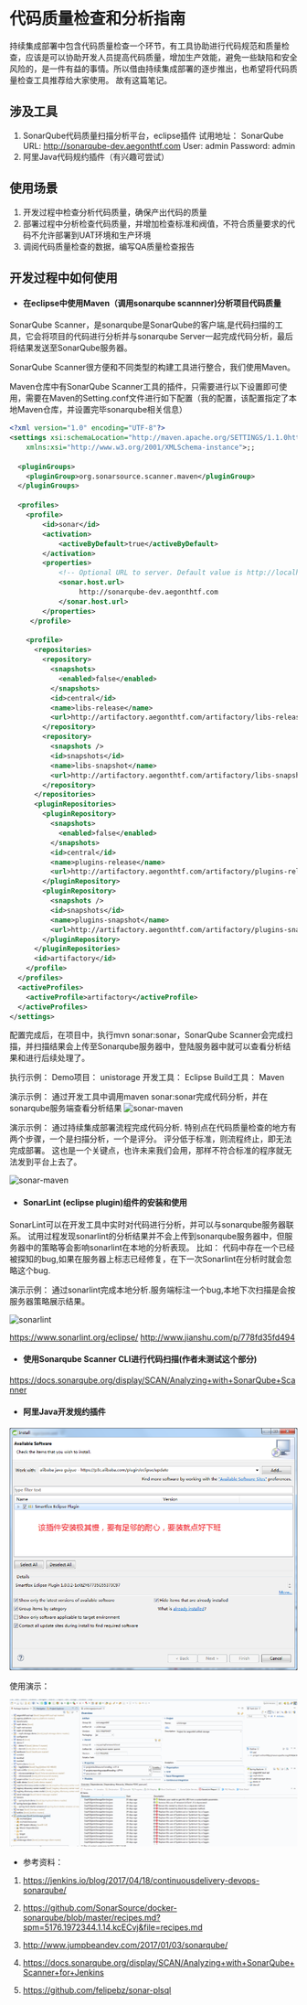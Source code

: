 # 代码质量检查和分析指南


持续集成部署中包含代码质量检查一个环节，有工具协助进行代码规范和质量检查，应该是可以协助开发人员提高代码质量，增加生产效能，避免一些缺陷和安全风险的，是一件有益的事情。所以借由持续集成部署的逐步推出，也希望将代码质量检查工具推荐给大家使用。 故有这篇笔记。

## 涉及工具
   1. SonarQube代码质量扫描分析平台，eclipse插件
      试用地址：
      SonarQube URL: http://sonarqube-dev.aegonthtf.com  User: admin Password: admin
   2. 阿里Java代码规约插件（有兴趣可尝试）

## 使用场景
   1. 开发过程中检查分析代码质量，确保产出代码的质量
   2. 部署过程中分析检查代码质量，并增加检查标准和阀值，不符合质量要求的代码不允许部署到UAT环境和生产环境
   3. 调阅代码质量检查的数据，编写QA质量检查报告


## 开发过程中如何使用



* #### 在eclipse中使用Maven（调用sonarqube scannner)分析项目代码质量

SonarQube Scanner，是sonarqube是SonarQube的客户端,是代码扫描的工具，它会将项目的代码进行分析并与sonarqube Server一起完成代码分析，最后将结果发送至SonarQube服务器。

SonarQube Scanner很方便和不同类型的构建工具进行整合，我们使用Maven。

Maven仓库中有SonarQube Scanner工具的插件，只需要进行以下设置即可使用，需要在Maven的Setting.conf文件进行如下配置（我的配置，该配置指定了本地Maven仓库，并设置完毕sonarqube相关信息）
````xml
<?xml version="1.0" encoding="UTF-8"?>
<settings xsi:schemaLocation="http://maven.apache.org/SETTINGS/1.1.0http://maven.apache.org/xsd/settings-1.1.0.xsd";; xmlns="http://maven.apache.org/SETTINGS/1.1.0";;
    xmlns:xsi="http://www.w3.org/2001/XMLSchema-instance">;;

  <pluginGroups>
    <pluginGroup>org.sonarsource.scanner.maven</pluginGroup>
  </pluginGroups>

  <profiles>
    <profile>
        <id>sonar</id>
        <activation>
            <activeByDefault>true</activeByDefault>
        </activation>
        <properties>
            <!-- Optional URL to server. Default value is http://localhost:9000 -->
            <sonar.host.url>
                 http://sonarqube-dev.aegonthtf.com
            </sonar.host.url>
        </properties>
     </profile>

    <profile>
      <repositories>
        <repository>
          <snapshots>
            <enabled>false</enabled>
          </snapshots>
          <id>central</id>
          <name>libs-release</name>
          <url>http://artifactory.aegonthtf.com/artifactory/libs-release</url>;;
        </repository>
        <repository>
          <snapshots />
          <id>snapshots</id>
          <name>libs-snapshot</name>
          <url>http://artifactory.aegonthtf.com/artifactory/libs-snapshot</url>;;
        </repository>
      </repositories>
      <pluginRepositories>
        <pluginRepository>
          <snapshots>
            <enabled>false</enabled>
          </snapshots>
          <id>central</id>
          <name>plugins-release</name>
          <url>http://artifactory.aegonthtf.com/artifactory/plugins-release</url>;;
        </pluginRepository>
        <pluginRepository>
          <snapshots />
          <id>snapshots</id>
          <name>plugins-snapshot</name>
          <url>http://artifactory.aegonthtf.com/artifactory/plugins-snapshot</url>;;
        </pluginRepository>
      </pluginRepositories>
      <id>artifactory</id>
    </profile>
  </profiles>
  <activeProfiles>
    <activeProfile>artifactory</activeProfile>
  </activeProfiles>
</settings>

````
配置完成后，在项目中，执行mvn sonar:sonar，SonarQube Scanner会完成扫描，并扫描结果会上传至Sonarqube服务器中，登陆服务器中就可以查看分析结果和进行后续处理了。

执行示例：
   Demo项目： unistorage
   开发工具：  Eclipse
   Build工具： Maven

   演示示例：  通过开发工具中调用maven sonar:sonar完成代码分析，并在sonarqube服务端查看分析结果
   ![sonar-maven](images/sonar-maven.gif)

   演示示例：  通过持续集成部署流程完成代码分析. 特别点在代码质量检查的地方有两个步骤，一个是扫描分析，一个是评分。 评分低于标准，则流程终止，即无法完成部署。 这也是一个关键点，也许未来我们会用，那样不符合标准的程序就无法发到平台上去了。

   ![sonar-maven](images/sonar-cicd.gif)


* ####  SonarLint (eclipse plugin)组件的安装和使用

SonarLint可以在开发工具中实时对代码进行分析，并可以与sonarqube服务器联系。 试用过程发现sonarlint的分析结果并不会上传到sonarqube服务器中，但服务器中的策略等会影响sonarlint在本地的分析表现。
比如： 代码中存在一个已经被探知的bug,如果在服务器上标志已经修复，在下一次Sonarlint在分析时就会忽略这个bug.

   演示示例：  通过sonarlint完成本地分析.服务端标注一个bug,本地下次扫描是会按服务器策略展示结果。

   ![sonarlint](images/sonar-sonarlint.gif)


https://www.sonarlint.org/eclipse/
http://www.jianshu.com/p/778fd35fd494

* #### 使用Sonarqube Scanner CLI进行代码扫描(作者未测试这个部分)

https://docs.sonarqube.org/display/SCAN/Analyzing+with+SonarQube+Scanner


* #### 阿里Java开发规约插件

![安装](images/安装.png)

使用演示：

   ![sonarlint](images/ali-java.gif)


* 参考资料：

1. https://jenkins.io/blog/2017/04/18/continuousdelivery-devops-sonarqube/

2. https://github.com/SonarSource/docker-sonarqube/blob/master/recipes.md?spm=5176.1972344.1.14.kcECvj&file=recipes.md

3. http://www.jumpbeandev.com/2017/01/03/sonarqube/

4. https://docs.sonarqube.org/display/SCAN/Analyzing+with+SonarQube+Scanner+for+Jenkins

5. https://github.com/felipebz/sonar-plsql
